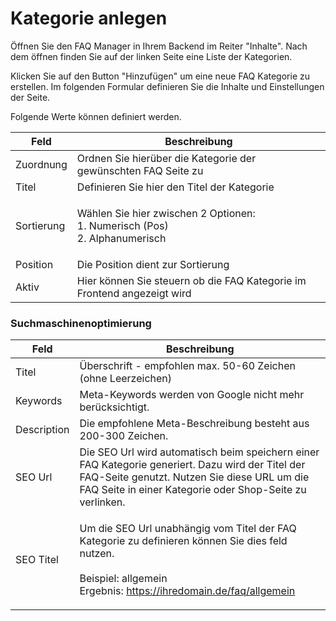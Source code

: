 # Kategorie anlegen

Öffnen Sie den FAQ Manager in Ihrem Backend im Reiter "Inhalte". Nach dem öffnen finden Sie auf der linken Seite eine Liste der Kategorien.

Klicken Sie auf den Button "Hinzufügen" um eine neue FAQ Kategorie zu erstellen. Im folgenden Formular definieren Sie die Inhalte und Einstellungen der Seite.

Folgende Werte können definiert werden.

| Feld       | Beschreibung                                                                           |
| ---------- | -------------------------------------------------------------------------------------- |
| Zuordnung  | Ordnen Sie hierüber die Kategorie der gewünschten FAQ Seite zu                         |
| Titel      | Definieren Sie hier den Titel der Kategorie                                            |
| Sortierung | <p>Wählen Sie hier zwischen 2 Optionen:<br>1. Numerisch (Pos)<br>2. Alphanumerisch</p> |
| Position   | Die Position dient zur Sortierung                                                      |
| Aktiv      | Hier können Sie steuern ob die FAQ Kategorie im Frontend angezeigt wird                |

### Suchmaschinenoptimierung

| Feld        | Beschreibung                                                                                                                                                                                                 |
| ----------- | ------------------------------------------------------------------------------------------------------------------------------------------------------------------------------------------------------------ |
| Titel       | Überschrift - empfohlen max. 50-60 Zeichen (ohne Leerzeichen)                                                                                                                                                |
| Keywords    | Meta-Keywords werden von Google nicht mehr berücksichtigt.                                                                                                                                                   |
| Description | Die empfohlene Meta-Beschreibung besteht aus 200-300 Zeichen.                                                                                                                                                |
| SEO Url     | Die SEO Url wird automatisch beim speichern einer FAQ Kategorie generiert. Dazu wird der Titel der FAQ-Seite genutzt. Nutzen Sie diese URL um die FAQ Seite in einer Kategorie oder Shop-Seite zu verlinken. |
| SEO Titel   | <p>Um die SEO Url unabhängig vom Titel der FAQ Kategorie zu definieren können Sie dies feld nutzen. <br><br>Beispiel: allgemein<br>Ergebnis: https://ihredomain.de/faq/allgemein</p>                         |

